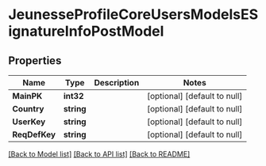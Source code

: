 # JeunesseProfileCoreUsersModelsESignatureInfoPostModel

## Properties
Name | Type | Description | Notes
------------ | ------------- | ------------- | -------------
**MainPK** | **int32** |  | [optional] [default to null]
**Country** | **string** |  | [optional] [default to null]
**UserKey** | **string** |  | [optional] [default to null]
**ReqDefKey** | **string** |  | [optional] [default to null]

[[Back to Model list]](../README.md#documentation-for-models) [[Back to API list]](../README.md#documentation-for-api-endpoints) [[Back to README]](../README.md)


